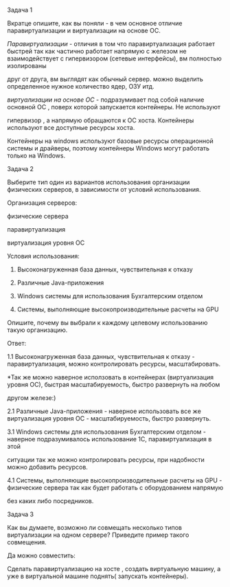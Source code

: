 Задача 1

Вкратце опишите, как вы поняли - в чем основное отличие паравиртуализации и виртуализации на основе ОС.

*Паравиртуализации* - отличия в том что паравиртуализация работает быстрей так как частично работает напрямую с железом не взаимодействует с гипервизором (сетевые интерфейсы), вм полностью изолированы

друг от друга, вм выглядят как обычный сервер. можно выделить определенное нужное количество ядер, ОЗУ итд.

*виртуализации на основе ОС* - подразумивает под собой наличие основной ОС , поверх которой запускается контейнеры. Не используют 

гипервизор , а напрямую обращаются к ОС хоста. Контейнеры используют все доступные ресурсы хоста.

Контейнеры на windows используют базовые ресурсы операционной системы и драйверы, поэтому контейнеры Windows могут работать только на Windows.

Задача 2

Выберите тип один из вариантов использования организации физических серверов, в зависимости от условий использования.

Организация серверов:

физические сервера

паравиртуализация

виртуализация уровня ОС

Условия использования:

1. Высоконагруженная база данных, чувствительная к отказу

2. Различные Java-приложения

3. Windows системы для использования Бухгалтерским отделом

4. Системы, выполняющие высокопроизводительные расчеты на GPU

Опишите, почему вы выбрали к каждому целевому использованию такую организацию.

Ответ:

1.1 Высоконагруженная база данных, чувствительная к отказу - паравиртуализация, можно контролировать ресурсы, масштабировать.

*Так же можно наверное исползовать в контейнерах (виртуализация уровня ОС), быстрая масштабируемость, быстро развернуть на любом 

другом железе:) 

2.1 Различные Java-приложения - наверное использовать все же виртуализация уровня ОС - масштабируемость, быстро развернуть.

3.1 Windows системы для использования Бухгалтерским отделом - наверное подразумивалось использование 1С, паравиртуализация в этой 

ситуации так же можно контролировать ресурсы, при надобности можно добавить ресурсов.

4.1 Системы, выполняющие высокопроизводительные расчеты на GPU - физические сервера так как будет работать с оборудованием напрямую 

без каких либо посредников.

Задача 3

Как вы думаете, возможно ли совмещать несколько типов виртуализации на одном сервере? Приведите пример такого совмещения.

Да можно совместить:

Сделать паравиртуализацию на хосте , создать виртуальную машину, а уже в виртуальной машине поднять( запускать контейнеры).

 